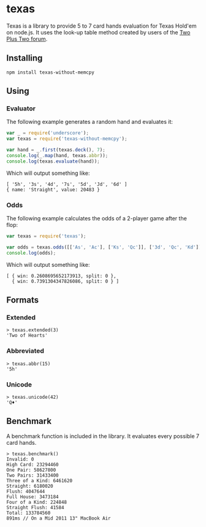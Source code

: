 # texas
Texas is a library to provide 5 to 7 card hands evaluation for Texas Hold'em on node.js.
It uses the look-up table method created by users of the
[Two Plus Two forum](archives1.twoplustwo.com/showflat.php?Cat=0&Number=8513906&page=0&fpart=1&vc=1).

## Installing
```
npm install texas-without-memcpy
```

## Using

### Evaluator

The following example generates a random hand and evaluates it:
```javascript
var _ = require('underscore');
var texas = require('texas-without-memcpy');

var hand = _.first(texas.deck(), 7);
console.log(_.map(hand, texas.abbr));
console.log(texas.evaluate(hand));
```

Which will output something like:
```
[ '5h', '3s', '4d', '7s', '5d', 'Jd', '6d' ]
{ name: 'Straight', value: 20483 }
```

### Odds

The following example calculates the odds of a 2-player game after the flop:
```javascript
var texas = require('texas');

var odds = texas.odds([['As', 'Ac'], ['Ks', 'Qc']], ['3d', 'Qc', 'Kd']);
console.log(odds);
```

Which will output something like:
```
[ { win: 0.2608695652173913, split: 0 },
  { win: 0.7391304347826086, split: 0 } ]
```

## Formats

### Extended
```
> texas.extended(3)
'Two of Hearts'
```

### Abbreviated
```
> texas.abbr(15)
'5h'
```

### Unicode
```
> texas.unicode(42)
'Q♦'
```

## Benchmark
A benchmark function is included in the library. It evaluates every possible 7 card hands.
```
> texas.benchmark()
Invalid: 0
High Card: 23294460
One Pair: 58627800
Two Pairs: 31433400
Three of a Kind: 6461620
Straight: 6180020
Flush: 4047644
Full House: 3473184
Four of a Kind: 224848
Straight Flush: 41584
Total: 133784560
891ms // On a Mid 2011 13" MacBook Air
```
